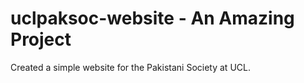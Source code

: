 # uclpaksoc-website - An Amazing Project
Created a simple website for the Pakistani Society at UCL.

